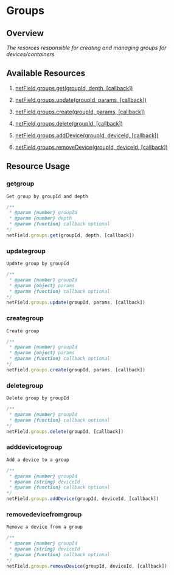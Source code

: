  # Groups

## Overview
*The resorces responsible for creating and managing groups for devices/containers*

## Available Resources
  
1. [netField.groups.get(groupId, depth, [callback])](#getgroup)

2. [netField.groups.update(groupId, params, [callback])](#updategroup)

3. [netField.groups.create(groupId, params, [callback])](#creategroup)

4. [netField.groups.delete(groupId, [callback])](#deletegroup)

3. [netField.groups.addDevice(groupId, deviceId, [callback])](#adddevicetogroup)

4. [netField.groups.removeDevice(groupId, deviceId, [callback])](#removedevicefromgroup)

## Resource Usage

### getgroup

    Get group by groupId and depth

```javascript
/**
 * @param {number} groupId
 * @param {number} depth
 * @param {function} callback optional
*/
netField.groups.get(groupId, depth, [callback])
```

### updategroup

    Update group by groupId

```javascript
/**
 * @param {number} groupId
 * @param {object} params
 * @param {function} callback optional
*/
netField.groups.update(groupId, params, [callback])
```

### creategroup

    Create group

```javascript
/**
 * @param {number} groupId
 * @param {object} params
 * @param {function} callback optional
*/
netField.groups.create(groupId, params, [callback])
```

### deletegroup

    Delete group by groupId

```javascript
/**
 * @param {number} groupId
 * @param {function} callback optional
*/
netField.groups.delete(groupId, [callback])
```

### adddevicetogroup

    Add a device to a group

```javascript
/**
 * @param {number} groupId
 * @param {string} deviceId
 * @param {function} callback optional
*/
netField.groups.addDevice(groupId, deviceId, [callback])
```

### removedevicefromgroup

    Remove a device from a group

```javascript
/**
 * @param {number} groupId
 * @param {string} deviceId
 * @param {function} callback optional
*/
netField.groups.removeDevice(groupId, deviceId, [callback])
```
